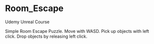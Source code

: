 # Room_Escape
Udemy Unreal Course

Simple Room Escape Puzzle.
Move with WASD.
Pick up objects with left click.
Drop objects by releasing left click.
